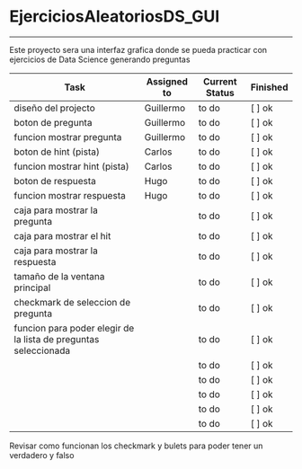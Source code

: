 # EjerciciosAleatoriosDS_GUI
***
Este proyecto sera una interfaz grafica donde se pueda practicar con ejercicios de Data Science generando preguntas


| Task           | Assigned to   | Current Status | Finished | 
|----------------|---------------|----------------|-----------|
| diseño del projecto | Guillermo | to do |  [ ] ok
| boton de pregunta   | Guillermo | to do | [ ] ok
| funcion mostrar pregunta   | Guillermo | to do | [ ] ok
| boton de hint (pista)  | Carlos | to do | [ ] ok
| funcion mostrar hint (pista)   | Carlos | to do | [ ] ok
| boton de respuesta   | Hugo | to do | [ ] ok
| funcion mostrar respuesta   | Hugo | to do | [ ] ok
| caja para mostrar la pregunta   |  | to do | [ ] ok
| caja para mostrar el hit  |  | to do | [ ] ok
| caja para mostrar la respuesta   |  | to do | [ ] ok
| tamaño de la ventana principal  |  | to do | [ ] ok
| checkmark de seleccion de pregunta  |  | to do | [ ] ok
| funcion para poder elegir de la lista de preguntas seleccionada  |  | to do | [ ] ok
|   |  | to do | [ ] ok
|   |  | to do | [ ] ok
|   |  | to do | [ ] ok
|   |  | to do | [ ] ok
|   |  | to do | [ ] ok


Revisar como funcionan los checkmark y bulets para poder tener un verdadero y falso